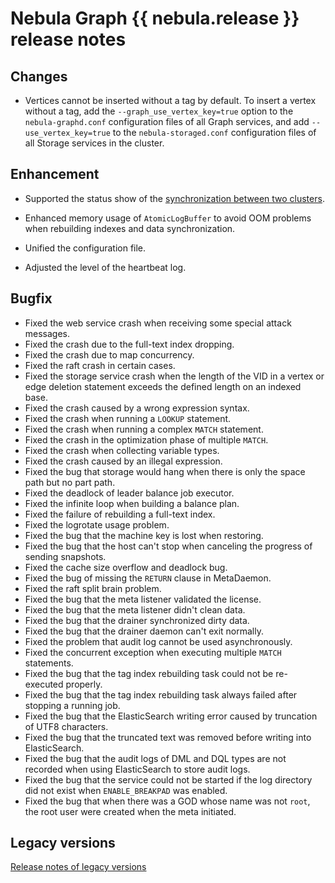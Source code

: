# Nebula Graph {{ nebula.release }} release notes

## Changes

- Vertices cannot be inserted without a tag by default. To insert a vertex without a tag, add the `--graph_use_vertex_key=true` option to the `nebula-graphd.conf` configuration files of all Graph services, and add `--use_vertex_key=true` to the `nebula-storaged.conf` configuration files of all Storage services in the cluster.

## Enhancement

- Supported the status show of the [synchronization between two clusters](../synchronization-and-migration/replication-between-clusters.md).

- Enhanced memory usage of `AtomicLogBuffer` to avoid OOM problems when rebuilding indexes and data synchronization.

- Unified the configuration file.

- Adjusted the level of the heartbeat log.

## Bugfix

- Fixed the web service crash when receiving some special attack messages.
- Fixed the crash due to the full-text index dropping.
- Fixed the crash due to map concurrency.
- Fixed the raft crash in certain cases.
- Fixed the storage service crash when the length of the VID in a vertex or edge deletion statement exceeds the defined length on an indexed base.
- Fixed the crash caused by a wrong expression syntax.
- Fixed the crash when running a `LOOKUP` statement.
- Fixed the crash when running a complex `MATCH` statement.
- Fixed the crash in the optimization phase of multiple `MATCH`.
- Fixed the crash when collecting variable types.
- Fixed the crash caused by an illegal expression.
- Fixed the bug that storage would hang when there is only the space path but no part path.
- Fixed the deadlock of leader balance job executor.
- Fixed the infinite loop when building a balance plan.
- Fixed the failure of rebuilding a full-text index.
- Fixed the logrotate usage problem.
- Fixed the bug that the machine key is lost when restoring.
- Fixed the bug that the host can't stop when canceling the progress of sending snapshots.
- Fixed the cache size overflow and deadlock bug.
- Fixed the bug of missing the `RETURN` clause in MetaDaemon.
- Fixed the raft split brain problem.
- Fixed the bug that the meta listener validated the license.
- Fixed the bug that the meta listener didn't clean data.
- Fixed the bug that the drainer synchronized dirty data.
- Fixed the bug that the drainer daemon can't exit normally.
- Fixed the problem that audit log cannot be used asynchronously.
- Fixed the concurrent exception when executing multiple `MATCH` statements.
- Fixed the bug that the tag index rebuilding task could not be re-executed properly.
- Fixed the bug that the tag index rebuilding task always failed after stopping a running job.
- Fixed the bug that the ElasticSearch writing error caused by truncation of UTF8 characters.
- Fixed the bug that the truncated text was removed before writing into ElasticSearch.
- Fixed the bug that the audit logs of DML and DQL types are not recorded when using ElasticSearch to store audit logs.
- Fixed the bug that the service could not be started if the log directory did not exist when `ENABLE_BREAKPAD` was enabled.
- Fixed the bug that when there was a GOD whose name was not `root`, the root user were created when the meta initiated.

## Legacy versions

[Release notes of legacy versions](https://nebula-graph.io/posts/)

